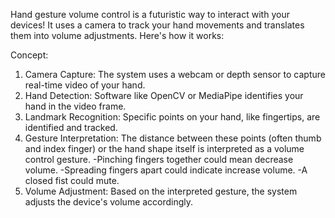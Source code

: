 Hand gesture volume control is a futuristic way to interact with your devices! It uses a camera to track your hand movements and translates them into volume adjustments. Here's how it works:

Concept:

1) Camera Capture: The system uses a webcam or depth sensor to capture real-time video of your hand.
2) Hand Detection: Software like OpenCV or MediaPipe identifies your hand in the video frame.
3) Landmark Recognition: Specific points on your hand, like fingertips, are identified and tracked.
4) Gesture Interpretation: The distance between these points (often thumb and index finger) or the hand shape itself is interpreted as a volume control gesture.
  -Pinching fingers together could mean decrease volume.
  -Spreading fingers apart could indicate increase volume.
  -A closed fist could mute.
5) Volume Adjustment: Based on the interpreted gesture, the system adjusts the device's volume accordingly.
